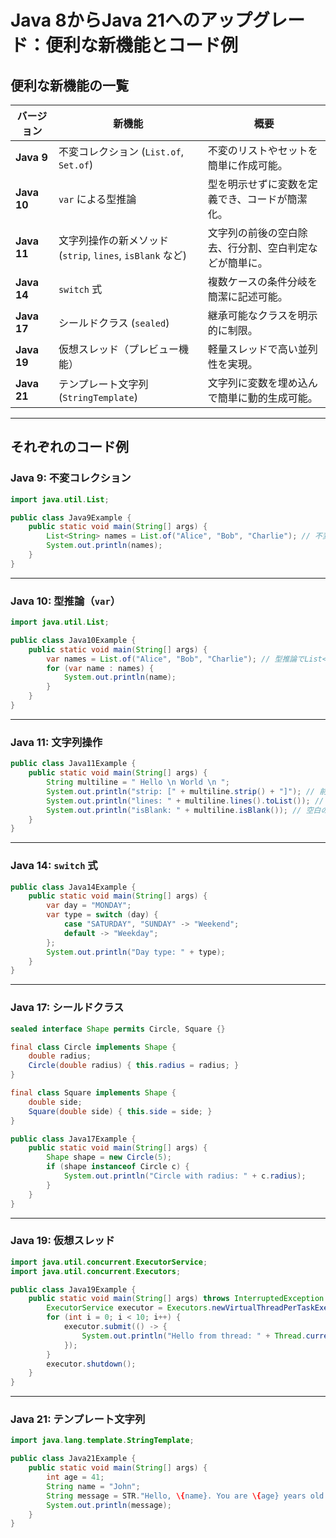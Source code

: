 # **Java 8からJava 21へのアップグレード：便利な新機能とコード例**

## **便利な新機能の一覧**

| **バージョン** | **新機能**                                                | **概要**                                               |
| -------------- | --------------------------------------------------------- | ------------------------------------------------------ |
| **Java 9**     | 不変コレクション (`List.of`, `Set.of`)                    | 不変のリストやセットを簡単に作成可能。                 |
| **Java 10**    | `var` による型推論                                        | 型を明示せずに変数を定義でき、コードが簡潔化。         |
| **Java 11**    | 文字列操作の新メソッド (`strip`, `lines`, `isBlank` など) | 文字列の前後の空白除去、行分割、空白判定などが簡単に。 |
| **Java 14**    | `switch` 式                                               | 複数ケースの条件分岐を簡潔に記述可能。                 |
| **Java 17**    | シールドクラス (`sealed`)                                 | 継承可能なクラスを明示的に制限。                       |
| **Java 19**    | 仮想スレッド（プレビュー機能）                            | 軽量スレッドで高い並列性を実現。                       |
| **Java 21**    | テンプレート文字列 (`StringTemplate`)                     | 文字列に変数を埋め込んで簡単に動的生成可能。           |

---

## **それぞれのコード例**

### **Java 9: 不変コレクション**
```java
import java.util.List;

public class Java9Example {
    public static void main(String[] args) {
        List<String> names = List.of("Alice", "Bob", "Charlie"); // 不変リスト （新たに要素の追加、削除、変更ができない）
        System.out.println(names);
    }
}
```

---

### **Java 10: 型推論（`var`）**
```java
import java.util.List;

public class Java10Example {
    public static void main(String[] args) {
        var names = List.of("Alice", "Bob", "Charlie"); // 型推論でList<String>  型が推論される。
        for (var name : names) {
            System.out.println(name);
        }
    }
}
```

---

### **Java 11: 文字列操作**
```java
public class Java11Example {
    public static void main(String[] args) {
        String multiline = " Hello \n World \n ";
        System.out.println("strip: [" + multiline.strip() + "]"); // 前後の空白を除去
        System.out.println("lines: " + multiline.lines().toList()); // 行ごとに分割
        System.out.println("isBlank: " + multiline.isBlank()); // 空白のみか確認
    }
}
```

---

### **Java 14: `switch` 式**
```java
public class Java14Example {
    public static void main(String[] args) {
        var day = "MONDAY";
        var type = switch (day) {
            case "SATURDAY", "SUNDAY" -> "Weekend";
            default -> "Weekday";
        };
        System.out.println("Day type: " + type);
    }
}
```

---

### **Java 17: シールドクラス**
```java
sealed interface Shape permits Circle, Square {}

final class Circle implements Shape {
    double radius;
    Circle(double radius) { this.radius = radius; }
}

final class Square implements Shape {
    double side;
    Square(double side) { this.side = side; }
}

public class Java17Example {
    public static void main(String[] args) {
        Shape shape = new Circle(5);
        if (shape instanceof Circle c) {
            System.out.println("Circle with radius: " + c.radius);
        }
    }
}
```

---

### **Java 19: 仮想スレッド**
```java
import java.util.concurrent.ExecutorService;
import java.util.concurrent.Executors;

public class Java19Example {
    public static void main(String[] args) throws InterruptedException {
        ExecutorService executor = Executors.newVirtualThreadPerTaskExecutor(); // 仮想スレッド
        for (int i = 0; i < 10; i++) {
            executor.submit(() -> {
                System.out.println("Hello from thread: " + Thread.currentThread());
            });
        }
        executor.shutdown();
    }
}
```

---

### **Java 21: テンプレート文字列**
```java
import java.lang.template.StringTemplate;

public class Java21Example {
    public static void main(String[] args) {
        int age = 41;
        String name = "John";
        String message = STR."Hello, \{name}. You are \{age} years old.";
        System.out.println(message);
    }
}
```
